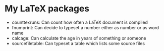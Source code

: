 # My LaTeX packages

* counttexruns: Can count how often a LaTeX document is compiled
* fnumprint: Can decide to typeset a number either as number or as word name
* calcage: Can calculate the age in years of something or someone
* sourcefiletable: Can typeset a table which lists some source files
